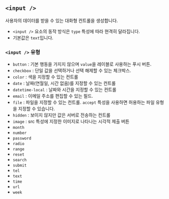 ## `<input />`
사용자의 데이터를 받을 수 있는 대화형 컨트롤을 생성합니다.

- `<input />` 요소의 동작 방식은 `type` 특성에 따라 현격히 달라집니다.
-  기본값은 `text`입니다.

### `<input />` 유형  

- `button` : 기본 행동을 가지지 않으며 `value`을 레이블로 사용하는 푸시 버튼.
- `checkbox` : 단일 값을 선택하거나 선택 해제할 수 있는 체크박스.
- `color` : 색을 지정할 수 있는 컨트롤
- `date` : 날짜(연월일, 시간 없음)를 지정할 수 있는 컨트롤
- `datetime-local` : 날짜와 시간을 지정할 수 있는 컨트롤
- `email` : 이메일 주소를 편집할 수 있는 필드.
- `file` : 파일을 지정할 수 있는 컨트롤. `accept` 특성을 사용하면 허용하는 파일 유형을 지정할 수 있습니다.
- `hidden` : 보이지 않지만 값은 서버로 전송하는 컨트롤
- `image` : src 특성에 지정한 이미지로 나타나는 시각적 제출 버튼
- `month`
- `number`
- `password`
- `radio`
- `range`
- `reset`
- `search`
- `submit`
- `tel`
- `text`
- `time`
- `url`
- `week`
